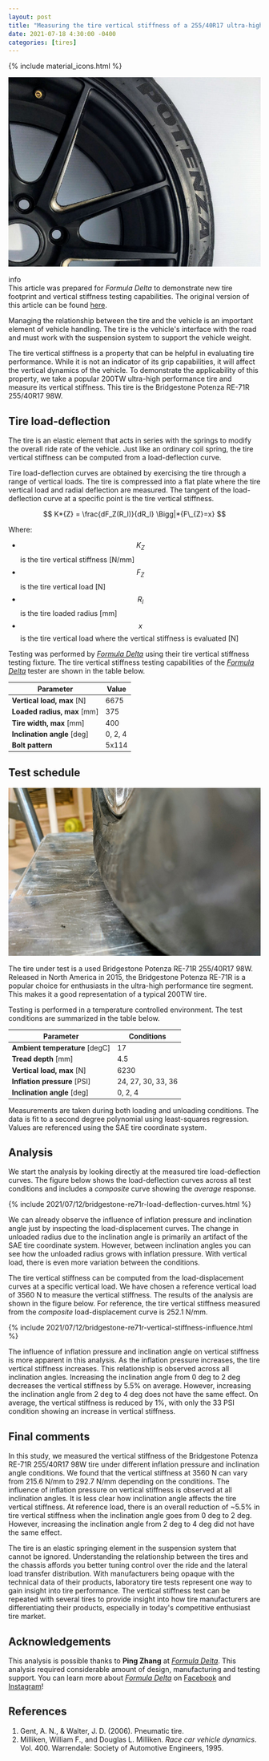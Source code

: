 ```yaml
---
layout: post
title: "Measuring the tire vertical stiffness of a 255/40R17 ultra-high performance 200TW tire - Bridgestone Potenza RE-71R"
date: 2021-07-18 4:30:00 -0400
categories: [tires]
---
```


{% include material_icons.html %}

![re71r](/assets/images/2021-07-12/bridgestone-re71r-cover-photo.jpg)

<div class="info">
    <span class="material-icons" style="margin-right:0.25em">info</span>
    <div>
    This article was prepared for <i>Formula Delta</i> to demonstrate new tire
    footprint and vertical stiffness testing capabilities. The original version
    of this article can be found <a
    href="https://formuladelta.ca/blog/2021/07/18/measuring-the-tire-vertical-stiffness-of-a-255-40r17-bridgestone-potenza-re-71r/">here</a>.
    </div>
</div>

Managing the relationship between the tire and the vehicle is an important
element of vehicle handling. The tire is the vehicle's interface with the road
and must work with the suspension system to support the vehicle weight.

The tire vertical stiffness is a property that can be helpful in evaluating tire
performance. While it is not an indicator of its grip capabilities, it will
affect the vertical dynamics of the vehicle. To demonstrate the applicability of
this property, we take a popular 200TW ultra-high performance tire and measure
its vertical stiffness. This tire is the Bridgestone Potenza RE-71R 255/40R17
98W.

## Tire load-deflection

The tire is an elastic element that acts in series with the springs to modify
the overall ride rate of the vehicle. Just like an ordinary coil spring, the
tire vertical stiffness can be computed from a load-deflection curve.

Tire load-deflection curves are obtained by exercising the tire through a range
of vertical loads. The tire is compressed into a flat plate where the tire
vertical load and radial deflection are measured. The tangent of the
load-deflection curve at a specific point is the tire vertical stiffness.

$$ K*{Z} = \frac{dF_Z(R_l)}{dR_l} \Bigg|*{F\_{Z}=x} $$

Where:

- $$ K_Z $$ is the tire vertical stiffness [N/mm]
- $$ F_Z $$ is the tire vertical load [N]
- $$ R_l $$ is the tire loaded radius [mm]
- $$ x $$ is the tire vertical load where the vertical stiffness is evaluated [N]

Testing was performed by [_Formula Delta_][1] using their tire vertical
stiffness testing fixture. The tire vertical stiffness testing capabilities of
the [_Formula Delta_][1] tester are shown in the table below.

| Parameter                   | Value   |
| --------------------------- | ------- |
| **Vertical load, max** [N]  | 6675    |
| **Loaded radius, max** [mm] | 375     |
| **Tire width, max** [mm]    | 400     |
| **Inclination angle** [deg] | 0, 2, 4 |
| **Bolt pattern**            | 5x114   |

## Test schedule

![re71r being tested](/assets/images/2021-07-12/bridgestone-re71r-squished-in-testing.jpg)

The tire under test is a used Bridgestone Potenza RE-71R 255/40R17 98W.
Released in North America in 2015, the Bridgestone Potenza RE-71R is a popular
choice for enthusiasts in the ultra-high performance tire segment. This makes it
a good representation of a typical 200TW tire.

Testing is performed in a temperature controlled environment. The test
conditions are summarized in the table below.

| Parameter                      | Conditions         |
| ------------------------------ | ------------------ |
| **Ambient temperature** [degC] | 17                 |
| **Tread depth** [mm]           | 4.5                |
| **Vertical load, max** [N]     | 6230               |
| **Inflation pressure** [PSI]   | 24, 27, 30, 33, 36 |
| **Inclination angle** [deg]    | 0, 2, 4            |

Measurements are taken during both loading and unloading conditions. The data is
fit to a second degree polynomial using least-squares regression. Values are
referenced using the SAE tire coordinate system.

## Analysis

We start the analysis by looking directly at the measured tire load-deflection
curves. The figure below shows the load-deflection curves across all test
conditions and includes a _composite_ curve showing the _average_ response.

<div style="margin-bottom: 1em">
{% include 2021/07/12/bridgestone-re71r-load-deflection-curves.html %}
</div>

We can already observe the influence of inflation pressure and inclination angle
just by inspecting the load-displacement curves. The change in unloaded radius
due to the inclination angle is primarily an artifact of the SAE tire coordinate
system. However, between inclination angles you can see how the unloaded radius
grows with inflation pressure. With vertical load, there is even more variation
between the conditions.

The tire vertical stiffness can be computed from the load-displacement curves at
a specific vertical load. We have chosen a reference vertical load of 3560 N to
measure the vertical stiffness. The results of the analysis are shown in the
figure below. For reference, the tire vertical stiffness measured from the
_composite_ load-displacement curve is 252.1 N/mm.

<div style="margin-bottom: 1em">
{% include 2021/07/12/bridgestone-re71r-vertical-stiffness-influence.html %}
</div>

The influence of inflation pressure and inclination angle on vertical stiffness
is more apparent in this analysis. As the inflation pressure increases, the tire
vertical stiffness increases. This relationship is observed across all
inclination angles. Increasing the inclination angle from 0 deg to 2 deg
decreases the vertical stiffness by 5.5% on average. However, increasing the
inclination angle from 2 deg to 4 deg does not have the same effect. On average,
the vertical stiffness is reduced by 1%, with only the 33 PSI condition showing
an increase in vertical stiffness.

## Final comments

In this study, we measured the vertical stiffness of the Bridgestone Potenza
RE-71R 255/40R17 98W tire under different inflation pressure and inclination
angle conditions. We found that the vertical stiffness at 3560 N can vary from
215.6 N/mm to 292.7 N/mm depending on the conditions. The influence of inflation
pressure on vertical stiffness is observed at all inclination angles. It is less
clear how inclination angle affects the tire vertical stiffness. At reference
load, there is an overall reduction of ~5.5% in tire vertical stiffness when the
inclination angle goes from 0 deg to 2 deg. However, increasing the inclination
angle from 2 deg to 4 deg did not have the same effect.

The tire is an elastic springing element in the suspension system that cannot be
ignored. Understanding the relationship between the tires and the chassis
affords you better tuning control over the ride and the lateral load transfer
distribution. With manufacturers being opaque with the technical data of their
products, laboratory tire tests represent one way to gain insight into tire
performance. The vertical stiffness test can be repeated with several tires to
provide insight into how tire manufacturers are differentiating their products,
especially in today's competitive enthusiast tire market.

## Acknowledgements

This analysis is possible thanks to **Ping Zhang** at [_Formula Delta_][1].
This analysis required considerable amount of design, manufacturing and testing
support. You can learn more about [_Formula Delta_][1] on [Facebook][2] and
[Instagram][3]!

## References

1. Gent, A. N., & Walter, J. D. (2006). Pneumatic tire.
1. Milliken, William F., and Douglas L. Milliken. _Race car vehicle dynamics_. Vol. 400. Warrendale: Society of Automotive Engineers, 1995.

[1]: https://formuladelta.ca/
[2]: https://www.facebook.com/FormulaDeltaConsult
[3]: https://www.instagram.com/formula.delta/
